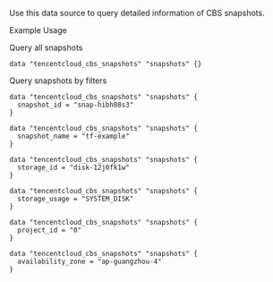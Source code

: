 Use this data source to query detailed information of CBS snapshots.

Example Usage

Query all snapshots

```hcl
data "tencentcloud_cbs_snapshots" "snapshots" {}
```

Query snapshots by filters

```hcl
data "tencentcloud_cbs_snapshots" "snapshots" {
  snapshot_id = "snap-hibh08s3"
}

data "tencentcloud_cbs_snapshots" "snapshots" {
  snapshot_name = "tf-example"
}

data "tencentcloud_cbs_snapshots" "snapshots" {
  storage_id = "disk-12j0fk1w"
}

data "tencentcloud_cbs_snapshots" "snapshots" {
  storage_usage = "SYSTEM_DISK"
}

data "tencentcloud_cbs_snapshots" "snapshots" {
  project_id = "0"
}

data "tencentcloud_cbs_snapshots" "snapshots" {
  availability_zone = "ap-guangzhou-4"
}
```